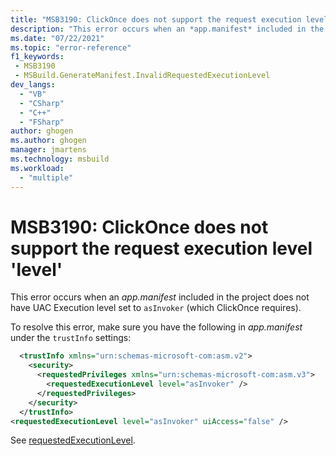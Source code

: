 ```yaml
---
title: "MSB3190: ClickOnce does not support the request execution level 'level'"
description: "This error occurs when an *app.manifest* included in the project does not have UAC Execution level set to `asInvoker` (which ClickOnce requires)."
ms.date: "07/22/2021"
ms.topic: "error-reference"
f1_keywords:
 - MSB3190
 - MSBuild.GenerateManifest.InvalidRequestedExecutionLevel
dev_langs:
  - "VB"
  - "CSharp"
  - "C++"
  - "FSharp"
author: ghogen
ms.author: ghogen
manager: jmartens
ms.technology: msbuild
ms.workload:
  - "multiple"
---
```

# MSB3190: ClickOnce does not support the request execution level 'level'

This error occurs when an *app.manifest* included in the project does not have UAC Execution level set to `asInvoker` (which ClickOnce requires).

To resolve this error, make sure you have the following in *app.manifest* under the `trustInfo` settings:

```xml
  <trustInfo xmlns="urn:schemas-microsoft-com:asm.v2"> 
    <security>
      <requestedPrivileges xmlns="urn:schemas-microsoft-com:asm.v3">
        <requestedExecutionLevel level="asInvoker" />
      </requestedPrivileges>
    </security>
  </trustInfo>
<requestedExecutionLevel level="asInvoker" uiAccess="false" />
```

See [requestedExecutionLevel](../../deployment/trustinfo-element-clickonce-application.md#requestedexecutionlevel).
